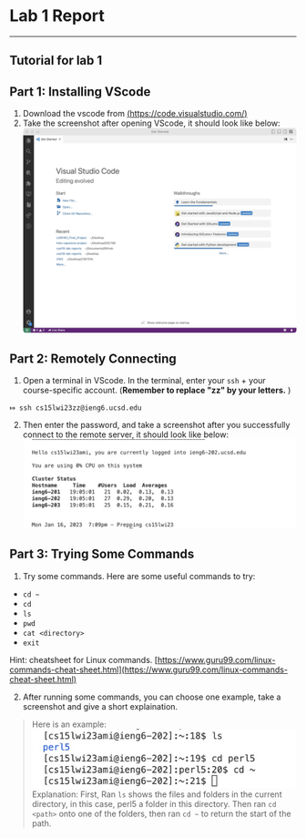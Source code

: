 # Lab 1 Report
---
Tutorial for lab 1
---

## Part 1: Installing VScode
1. Download the vscode from [(https://code.visualstudio.com/)](https://code.visualstudio.com/)
2. Take the screenshot after opening VScode, it should look like below: 
![Image](vscode.jpg)

## Part 2: Remotely Connecting
1. Open a terminal in VScode. In the terminal, enter your `ssh` + your course-specific account. (**Remember to replace "zz" by your letters.** )
```
⤇ ssh cs15lwi23zz@ieng6.ucsd.edu 
```  


2. Then enter the password, and take a screenshot after you successfully connect to the remote server, it should look like below: \
![Image](remote_server.jpg)


## Part 3: Trying Some Commands
1. Try some commands. Here are some useful commands to try: 

*  `cd ~`
*  `cd`
*  `ls`
*  `pwd`
*  `cat <directory>`
*  `exit`

Hint: cheatsheet for Linux commands. [https://www.guru99.com/linux-commands-cheat-sheet.html](https://www.guru99.com/linux-commands-cheat-sheet.html)

2. After running some commands, you can choose one example, take a screenshot and give a short explaination. 

> Here is an example: \
> ![Image](command_example.jpg) \
> Explanation: First, Ran `ls` shows the files and folders in the current directory, in this case, perl5 a folder in this directory. Then ran `cd <path>` onto one of the folders, then ran `cd ~` to return the start of the path.  

